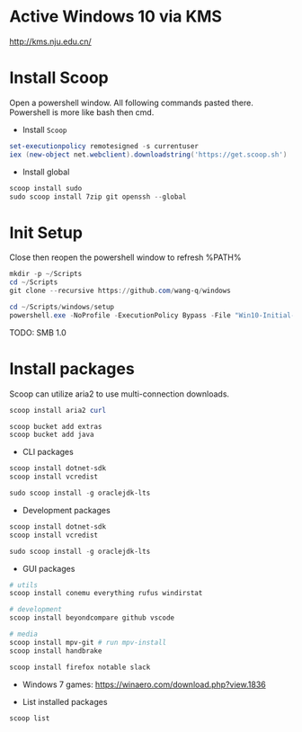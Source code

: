 # Active Windows 10 via KMS

http://kms.nju.edu.cn/

# Install Scoop

Open a powershell window. All following commands pasted there.
Powershell is more like bash then cmd.

* Install `Scoop`

```ps1
set-executionpolicy remotesigned -s currentuser
iex (new-object net.webclient).downloadstring('https://get.scoop.sh')

```

* Install global

```ps1
scoop install sudo
sudo scoop install 7zip git openssh --global

```

# Init Setup

Close then reopen the powershell window to refresh %PATH%

```ps1
mkdir -p ~/Scripts
cd ~/Scripts
git clone --recursive https://github.com/wang-q/windows

cd ~/Scripts/windows/setup
powershell.exe -NoProfile -ExecutionPolicy Bypass -File "Win10-Initial-Setup-Script/Win10.ps1" -include "Win10-Initial-Setup-Script/Win10.psm1" -preset "Default.preset"

```

TODO: SMB 1.0

# Install packages

Scoop can utilize aria2 to use multi-connection downloads.

```ps1
scoop install aria2 curl

scoop bucket add extras
scoop bucket add java

```

* CLI packages

```ps1
scoop install dotnet-sdk
scoop install vcredist

sudo scoop install -g oraclejdk-lts

```

* Development packages

```ps1
scoop install dotnet-sdk
scoop install vcredist

sudo scoop install -g oraclejdk-lts

```

* GUI packages

```ps1
# utils
scoop install conemu everything rufus windirstat

# development
scoop install beyondcompare github vscode

# media
scoop install mpv-git # run mpv-install
scoop install handbrake

scoop install firefox notable slack

```

* Windows 7 games: https://winaero.com/download.php?view.1836

* List installed packages

```ps1
scoop list

```
